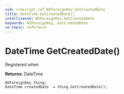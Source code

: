 ```yaml
---
uid: crmscript_ref_NSForeignKey_GetCreatedDate
title: DateTime GetCreatedDate()
intellisense: NSForeignKey.GetCreatedDate
keywords: NSForeignKey, GetCreatedDate
so.topic: reference
---
```


# DateTime GetCreatedDate()

Registered when

**Returns:** DateTime

```crmscript
NSForeignKey thing;
DateTime createdDate  = thing.GetCreatedDate();
```

